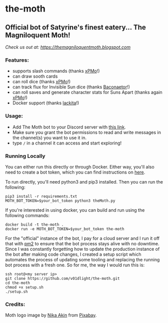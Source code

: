 # the-moth

## Official bot of Satyrine's finest eatery... The Magniloquent Moth!

*Check us out at: https://themagniloquentmoth.blogspot.com*

### Features:

- supports slash commands (thanks [xPMo](https://github.com/xPMo)!)
- can draw sooth cards
- can roll dice (thanks [xPMo](https://github.com/xPMo)!)
- can track flux for Invisible Sun dice (thanks [Baconaetor](https://github.com/Baconaetor)!)
- can roll saves and generate character stats for Suns Apart (thanks again [xPMo](https://github.com/xPMo)!)
- Docker support (thanks [lackita](https://github.com/lackita)!)

### Usage:
- Add The Moth bot to your Discord server with
[this link](https://discord.com/api/oauth2/authorize?client_id=879736921570557963&permissions=3072&scope=bot).
- Make sure you grant the bot permissions to read and write messages in the channel(s) you want to use it in.
- type `/` in a channel it can access and start exploring!

### Running Locally
You can either run this directly or through Docker. Either way, you'll
also need to create a bot token, which you can find instructions on
[here](https://www.writebots.com/discord-bot-token/).

To run directly, you'll need python3 and pip3 installed. Then you can run the following:

``` shell
pip3 install -r requirements.txt
MOTH_BOT_TOKEN=$your_bot_token python3 theMoth.py
```

If you're interested in using docker, you can build and run using the following commands:

``` shell
docker build -t the-moth .
docker run -e MOTH_BOT_TOKEN=$your_bot_token the-moth
```

For the "official" instance of the bot, I pay for a cloud server and I run it off that with [pm2](https://www.npmjs.com/package/pm2) to ensure that the bot process stays alive with no downtime. Since I was constantly forgetting how to update the production instance of the bot after making code changes, I created a setup script which automates the process of updating some tooling and replacing the running bot process with a fresh one. So for me, the way I would run this is:

``` shell
ssh root@<my server ip>
git clone https://github.com/v01dlight/the-moth.git
cd the-moth
chmod +x setup.sh
./setup.sh
```

### Credits:
Moth logo image by <a href="https://pixabay.com/users/nika_akin-13521770/?utm_source=link-attribution&amp;utm_medium=referral&amp;utm_campaign=image&amp;utm_content=4658451">Nika Akin</a> from <a href="https://pixabay.com/?utm_source=link-attribution&amp;utm_medium=referral&amp;utm_campaign=image&amp;utm_content=4658451">Pixabay</a>.
